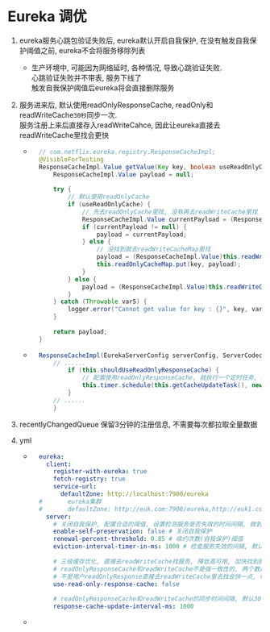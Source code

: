 # Eureka 调优

1. eureka服务心跳包验证失败后, eureka默认开启自我保护, 在没有触发自我保护阈值之前, eureka不会将服务移除列表
    - 生产环境中, 可能因为网络延时, 各种情况, 导致心跳验证失败.  
        心跳验证失败并不带表, 服务下线了  
        触发自我保护阈值后eureka将会直接删除服务

2. 服务进来后, 默认使用readOnlyResponseCache, readOnly和readWriteCache`30秒`同步一次.  
    服务注册上来后直接存入readWriteCahce, 因此让eureka直接去readWriteCache里找会更快

    - ```java
        // com.netflix.eureka.registry.ResponseCacheImpl;
        @VisibleForTesting
        ResponseCacheImpl.Value getValue(Key key, boolean useReadOnlyCache) {
            ResponseCacheImpl.Value payload = null;
        
            try {
                // 默认使用readOnlyCache
                if (useReadOnlyCache) {
                    // 先去readOnlyCache里找, 没有再去readWriteCache里找
                    ResponseCacheImpl.Value currentPayload = (ResponseCacheImpl.Value)this.readOnlyCacheMap.get(key);
                    if (currentPayload != null) {
                        payload = currentPayload;
                    } else {
                        // 没找到就去readWriteCacheMap里找
                        payload = (ResponseCacheImpl.Value)this.readWriteCacheMap.get(key);
                        this.readOnlyCacheMap.put(key, payload);
                    }
                } else {
                    payload = (ResponseCacheImpl.Value)this.readWriteCacheMap.get(key);
                }
            } catch (Throwable var5) {
                logger.error("Cannot get value for key : {}", key, var5);
            }
        
            return payload;
        }
        ```

    - ```java
        ResponseCacheImpl(EurekaServerConfig serverConfig, ServerCodecs serverCodecs, AbstractInstanceRegistry registry) {
            // ...... 
                if (this.shouldUseReadOnlyResponseCache) {
                    // 配置使用readOnlyResponseCache, 就执行一个定时任务, 默认30秒, 30秒会同步一次readOnlyResponseCache与readWriteCache
                    this.timer.schedule(this.getCacheUpdateTask(), new Date(System.currentTimeMillis() / responseCacheUpdateIntervalMs * responseCacheUpdateIntervalMs + responseCacheUpdateIntervalMs), responseCacheUpdateIntervalMs);
                }
            // ......
            }
        ```
    
3. recentlyChangedQueue 保留3分钟的注册信息, 不需要每次都拉取全量数据

4. yml

    - ```yml
        eureka:
          client:
            register-with-eureka: true
            fetch-registry: true
            service-url:
              defaultZone: http://localhost:7900/eureka
        #       eureka集群
        #       defaultZone: http://euk.com:7900/eureka,http://euk1.com:7901/eureka,http://euk2.com:7902/eureka
          server:
            # 关闭自我保护, 配置合适的阈值, 设置检测服务是否失效的时间间隔, 做到快速下线
            enable-self-preservation: false # 关闭自我保护
            renewal-percent-threshold: 0.85 # 续约次数(自我保护)阈值
            eviction-interval-timer-in-ms: 1000 # 检查服务失效的间隔, 默认60秒才回去检测服务是否失效
        
            # 三级缓存优化, 直接去readWriteCache找服务, 降低高可用, 加快找到服务的速度
            # readOnlyResponseCache和readWriteCache不是强一致性的, 两个数据不同步
            # 不是用户readOnlyResponse直接去readWriteCache里去找会快一点, readWriteCache里的缓存是最准确的
            use-read-only-response-cache: false
        
            # readOnlyResponseCache和readWriteCache的同步时间间隔, 默认30秒同步一次服务, 设置1秒可以更快的查询出服务
            response-cache-update-interval-ms: 1000
        ```

    - 

